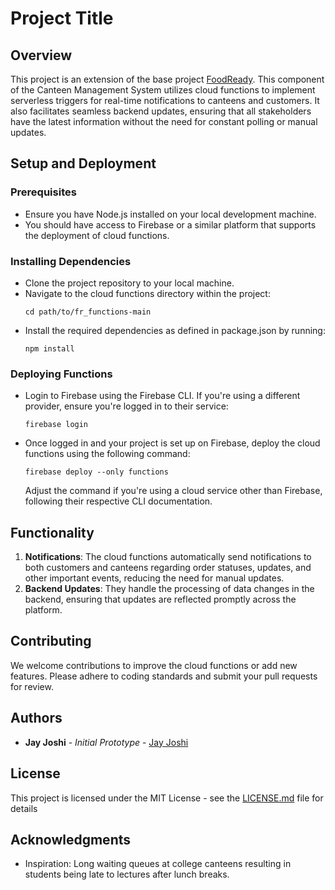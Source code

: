 # Project Title

## Overview

This project is an extension of the base project [FoodReady](https://github.com/jyjoshi/cms). 
This component of the Canteen Management System utilizes cloud functions to implement serverless triggers for real-time notifications to canteens and customers. 
It also facilitates seamless backend updates, ensuring that all stakeholders have the latest information without the need for constant polling or manual updates.

## Setup and Deployment 

### Prerequisites
- Ensure you have Node.js installed on your local development machine.
- You should have access to Firebase or a similar platform that supports the deployment of cloud functions.

### Installing Dependencies
- Clone the project repository to your local machine.
- Navigate to the cloud functions directory within the project:
    ```
    cd path/to/fr_functions-main
    ```
- Install the required dependencies as defined in package.json by running:
    ```
    npm install
    ```

### Deploying Functions
- Login to Firebase using the Firebase CLI. If you're using a different provider, ensure you're logged in to their service:
    ```
    firebase login
    ```
- Once logged in and your project is set up on Firebase, deploy the cloud functions using the following command:
    ```
    firebase deploy --only functions
    ```
  Adjust the command if you're using a cloud service other than Firebase, following their respective CLI documentation.

## Functionality 
1. **Notifications**: The cloud functions automatically send notifications to both customers and canteens regarding order statuses, updates, and other important events, reducing the need for manual updates.
2. **Backend Updates**: They handle the processing of data changes in the backend, ensuring that updates are reflected promptly across the platform.

## Contributing
We welcome contributions to improve the cloud functions or add new features. Please adhere to coding standards and submit your pull requests for review.


## Authors

- **Jay Joshi** - *Initial Prototype* - [Jay Joshi](https://github.com/jyjoshi)

## License

This project is licensed under the MIT License - see the [LICENSE.md](LICENSE.md) file for details

## Acknowledgments
- Inspiration: Long waiting queues at college canteens resulting in students being late to lectures after lunch breaks.
